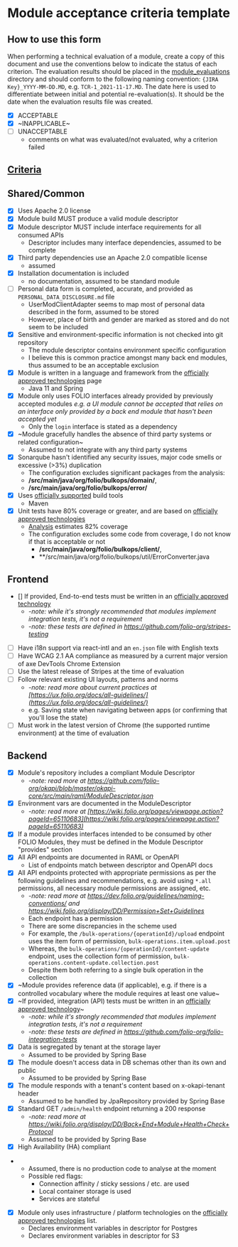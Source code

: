 # Module acceptance criteria template

## How to use this form
When performing a technical evaluation of a module, create a copy of this document and use the conventions below to indicate the status of each criterion.  The evaluation results should be placed in the [module_evaluations](https://github.com/folio-org/tech-council/tree/master/module_evaluations) directory and should conform to the following naming convention: `{JIRA Key}_YYYY-MM-DD.MD`, e.g. `TCR-1_2021-11-17.MD`.  The date here is used to differentiate between initial and potential re-evaluation(s).  It should be the date when the evaluation results file was created.

* [x] ACCEPTABLE
* [x] ~INAPPLICABLE~
* [ ] UNACCEPTABLE
  * comments on what was evaluated/not evaluated, why a criterion failed

## [Criteria](https://github.com/folio-org/tech-council/blob/7b10294a5c1c10c7e1a7c5b9f99f04bf07630f06/MODULE_ACCEPTANCE_CRITERIA.MD)

## Shared/Common
* [x] Uses Apache 2.0 license
* [x] Module build MUST produce a valid module descriptor
* [x] Module descriptor MUST include interface requirements for all consumed APIs
  * Descriptor includes many interface dependencies, assumed to be complete 
* [x] Third party dependencies use an Apache 2.0 compatible license
    * assumed
* [x] Installation documentation is included
    * no documentation, assumed to be standard module
* [ ] Personal data form is completed, accurate, and provided as `PERSONAL_DATA_DISCLOSURE.md` file
  * UserModClientAdapter seems to map most of personal data described in the form, assumed to be stored
  * However, place of birth and gender are marked as stored and do not seem to be included
* [x] Sensitive and environment-specific information is not checked into git repository
  * The module descriptor contains environment specific configuration
  * I believe this is common practice amongst many back end modules, thus assumed to be an acceptable exclusion
* [x] Module is written in a language and framework from the [officially approved technologies](https://wiki.folio.org/display/TC/Officially+Supported+Technologies) page
  * Java 11 and Spring
* [x] Module only uses FOLIO interfaces already provided by previously accepted modules _e.g. a UI module cannot be accepted that relies on an interface only provided by a back end module that hasn't been accepted yet_
  * Only the `login` interface is stated as a dependency
* [x] ~Module gracefully handles the absence of third party systems or related configuration~
  * Assumed to not integrate with any third party systems
* [x] Sonarqube hasn't identified any security issues, major code smells or excessive (>3%) duplication
  * The configuration excludes significant packages from the analysis:
  * **/src/main/java/org/folio/bulkops/domain/**,
  * **/src/main/java/org/folio/bulkops/error/**
* [x] Uses [officially supported](https://wiki.folio.org/display/TC/Officially+Supported+Technologies) build tools
  * Maven
* [x] Unit tests have 80% coverage or greater, and are based on [officially approved technologies](https://wiki.folio.org/display/TC/Officially+Supported+Technologies)
  * [Analysis](https://github.com/folio-org/mod-bulk-operations/runs/10477334470) estimates 82% coverage  
  * The configuration excludes some code from coverage, I do not know if that is acceptable or not
    * **/src/main/java/org/folio/bulkops/client/**,
    * **/src/main/java/org/folio/bulkops/util/ErrorConverter.java  

## Frontend
* [] If provided, End-to-end tests must be written in an [officially approved technology](https://wiki.folio.org/display/TC/Officially+Supported+Technologies)
  * -_note: while it's strongly recommended that modules implement integration tests, it's not a requirement_
  * -_note: these tests are defined in https://github.com/folio-org/stripes-testing_
* [ ] Have i18n support via react-intl and an `en.json` file with English texts
* [ ] Have WCAG 2.1 AA compliance as measured by a current major version of axe DevTools Chrome Extension
* [ ] Use the latest release of Stripes at the time of evaluation
* [ ] Follow relevant existing UI layouts, patterns and norms
  * -_note: read more about current practices at [https://ux.folio.org/docs/all-guidelines/](https://ux.folio.org/docs/all-guidelines/)_
  * e.g. Saving state when navigating between apps (or confirming that you'll lose the state)
* [ ] Must work in the latest version of Chrome (the supported runtime environment) at the time of evaluation

## Backend
* [x] Module's repository includes a compliant Module Descriptor
  * -_note: read more at https://github.com/folio-org/okapi/blob/master/okapi-core/src/main/raml/ModuleDescriptor.json_
* [x] Environment vars are documented in the ModuleDescriptor
  * -_note: read more at [https://wiki.folio.org/pages/viewpage.action?pageId=65110683](https://wiki.folio.org/pages/viewpage.action?pageId=65110683)_
* [x] If a module provides interfaces intended to be consumed by other FOLIO Modules, they must be defined in the Module Descriptor "provides" section
* [x] All API endpoints are documented in RAML or OpenAPI
  * List of endpoints match between descriptor and OpenAPI docs
* [x] All API endpoints protected with appropriate permissions as per the following guidelines and recommendations, e.g. avoid using `*.all` permissions, all necessary module permissions are assigned, etc.
  * -_note: read more at https://dev.folio.org/guidelines/naming-conventions/ and https://wiki.folio.org/display/DD/Permission+Set+Guidelines_
  * Each endpoint has a permission
  * There are some discrepancies in the scheme used
  * For example, the `/bulk-operations/{operationId}/upload` endpoint uses the item form of permission, `bulk-operations.item.upload.post`
  * Whereas, the `bulk-operations/{operationId}/content-update` endpoint, uses the collection form of permission, `bulk-operations.content-update.collection.post`
  * Despite them both referring to a single bulk operation in the collection
* [x] ~Module provides reference data (if applicable), e.g. if there is a controlled vocabulary where the module requires at least one value~
* [x] ~If provided, integration (API) tests must be written in an [officially approved technology](https://wiki.folio.org/display/TC/Officially+Supported+Technologies)~
  * -_note: while it's strongly recommended that modules implement integration tests, it's not a requirement_
  * -_note: these tests are defined in https://github.com/folio-org/folio-integration-tests_
* [x] Data is segregated by tenant at the storage layer
  * Assumed to be provided by Spring Base
* [x] The module doesn't access data in DB schemas other than its own and public
  * Assumed to be provided by Spring Base
* [x] The module responds with a tenant's content based on x-okapi-tenant header
  * Assumed to be handled by JpaRepository provided by Spring Base
* [x] Standard GET `/admin/health` endpoint returning a 200 response
  * -_note: read more at https://wiki.folio.org/display/DD/Back+End+Module+Health+Check+Protocol_
  * Assumed to be provided by Spring Base
* [x] High Availability (HA) compliant
* * Assumed, there is no production code to analyse at the moment
  * Possible red flags:
    * Connection affinity / sticky sessions / etc. are used
    * Local container storage is used
    * Services are stateful
* [x] Module only uses infrastructure / platform technologies on the [officially approved technologies](https://wiki.folio.org/display/TC/Officially+Supported+Technologies) list.
  * Declares environment variables in descriptor for Postgres
  * Declares environment variables in descriptor for S3
